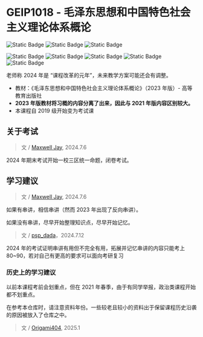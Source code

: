 # GEIP1018 - 毛泽东思想和中国特色社会主义理论体系概论

![Static Badge](https://img.shields.io/badge/%E8%80%83%E8%AF%95%E8%AF%BE-red)
![Static Badge](https://img.shields.io/badge/%E5%AD%A6%E5%88%86-2.5-moccasin)
![Static Badge](https://img.shields.io/badge/学时-40-moccasin)

![Static Badge](https://img.shields.io/badge/%E6%88%90%E7%BB%A9%E6%9E%84%E6%88%90（2024）-gold)
![Static Badge](https://img.shields.io/badge/课堂表现-10%25-wheat)
![Static Badge](https://img.shields.io/badge/课程论文-10%25-wheat)
![Static Badge](https://img.shields.io/badge/小组汇报-20%25-wheat)
![Static Badge](https://img.shields.io/badge/%E6%9C%9F%E6%9C%AB%E8%80%83%E8%AF%95-50%25-wheat)

老师称 2024 年是 “课程改革的元年”，未来教学方案可能还会有调整。

- 教材：《毛泽东思想和中国特色社会主义理论体系概论》（2023 年版）- 高等教育出版社
- **2023 年版教材将习概的内容分离了出来，因此与 2021 年版内容区别较大。**
- 本课程自 2019 级开始变为考试课

## 关于考试

> 文 / [Maxwell Jay](https://github.com/MaxwellJay256), 2024.7.6

2024 年期末考试开始一校三区统一命题，闭卷考试。

## 学习建议

> 文 / [Maxwell Jay](https://github.com/MaxwellJay256), 2024.7.6

如果有串讲，相信串讲（然而 2023 年出现了反向串讲）。

如果没有串讲，尽早开始整理知识点，尽早开始记忆。

> 文 / [psp_dada](https://github.com/pspdada)，2024.7.12

2024 年的考试证明串讲有用但不完全有用，拓展并记忆串讲的内容只能考上 80~90，若对自己有更高的要求可以面向考研复习

### 历史上的学习建议

以前本课程考前会划重点，但在 2021 年春季，由于有同学举报，政治类课程开始都不划重点。

在参考本仓库时，请注意资料年份。一些较老且较小的资料出于保留课程历史沿袭的原因被放入了仓库之中。

> 文 / [Origami404](https://github.com/Origami404), 2025.1
